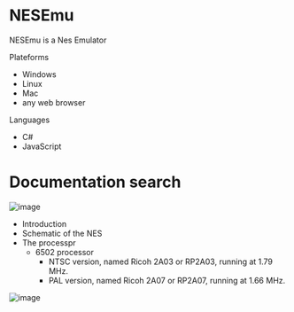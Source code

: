 # NESEmu

NESEmu is a Nes Emulator

Plateforms

- Windows
- Linux
- Mac
- any web browser

Languages

- C#
- JavaScript

# Documentation search

![image](https://github.com/devnadj/NesEmu/blob/main/img/NES-Console-Set.png?raw=true)

- Introduction
- Schematic of the NES
- The processpr
  - 6502 processor
    - NTSC version, named Ricoh 2A03 or RP2A03, running at 1.79 MHz.
    - PAL version, named Ricoh 2A07 or RP2A07, running at 1.66 MHz.

![image](https://github.com/devnadj/NesEmu/tree/main/img/mario.png?raw=true)
